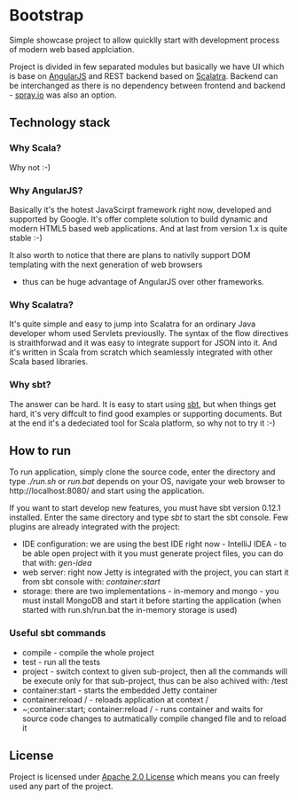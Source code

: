 # Bootstrap

Simple showcase project to allow quicklly start with development process of modern web based applciation.

Project is divided in few separated modules but basically we have UI which is base on [AngularJS](http://angularjs.org/)
and REST backend based on [Scalatra](http://www.scalatra.org/).
Backend can be interchanged as there is no dependency between frontend and backend - [spray.io](http://spray.io/) was also an option.

## Technology stack

### Why Scala?

Why not :-)

### Why AngularJS?

Basically it's the hotest JavaScirpt framework right now, developed and supported by Google.
It's offer complete solution to build dynamic and modern HTML5 based web applications.
And at last from version 1.x is quite stable :-)

It also worth to notice that there are plans to nativlly support DOM templating with the next generation of web browsers
- thus can be huge advantage of AngularJS over other frameworks.

### Why Scalatra?

It's quite simple and easy to jump into Scalatra for an ordinary Java developer whom used Servlets previouslly.
The syntax of the flow directives is straithforwad and it was easy to integrate support for JSON into it.
And it's written in Scala from scratch which seamlessly integrated with other Scala based libraries.

### Why sbt?

The answer can be hard. It is easy to start using [sbt](http://www.scala-sbt.org/), but when things get hard, it's very diffcult to find good examples
or supporting documents. But at the end it's a dedeciated tool for Scala platform, so why not to try it :-)

## How to run

To run application, simply clone the source code, enter the directory and type _./run.sh_ or _run.bat_ depends on your OS,
navigate your web browser to http://localhost:8080/ and start using the application.

If you want to start develop new features, you must have sbt version 0.12.1 installed. Enter the same directory and type _sbt_
to start the sbt console. Few plugins are already integrated with the project:

* IDE configuration: we are using the best IDE right now - IntelliJ IDEA - to be able open project with it you must generate project files, you can do that with: _gen-idea_
* web server: right now Jetty is integrated with the project, you can start it from sbt console with: _container:start_
* storage: there are two implementations - in-memory and mongo - you must install MongoDB and start it before starting the application (when started with run.sh/run.bat the in-memory storage is used)

### Useful sbt commands
* compile - compile the whole project
* test - run all the tests
* project <sub-project-name> - switch context to given sub-project, then all the commands will be execute only for that sub-project, thus can be also achived with: <sub-project-name>/test
* container:start - starts the embedded Jetty container
* container:reload / - reloads application at context /
* ~;container:start; container:reload / - runs container and waits for source code changes to autmatically compile changed file and to reload it

## License

Project is licensed under [Apache 2.0 License](http://www.apache.org/licenses/LICENSE-2.0.html) which means you can freely used any part of the project.
